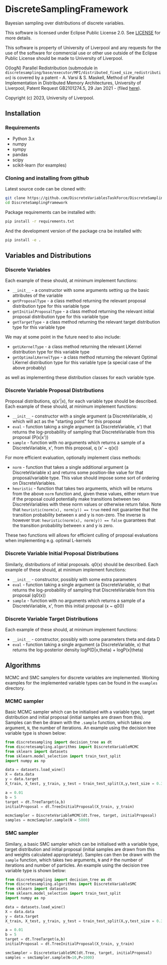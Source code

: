 # DiscreteSamplingFramework
Bayesian sampling over distributions of discrete variables.

This software is licensed under Eclipse Public License 2.0. See [LICENSE](LICENSE) for more details.

This software is property of University of Liverpool and any requests for the use of the software for commercial use or other use outside of the Eclipse Public License should be made to University of Liverpool.

O(logN) Parallel Redistribution (submodule in `discretesampling/base/executor/MPI/distributed_fixed_size_redistribution`) is covered by a patent - A. Varsi & S. Maskell, Method of Parallel Implementation in Distributed Memory Architectures, University of Liverpool, Patent Request GB2101274.5, 29 Jan 2021 - (filed [here](https://patents.google.com/patent/AU2022212776A1/)).

Copyright (c) 2023, University of Liverpool.


## Installation 

### Requirements
 - Python 3.x
 - numpy
 - sympy
 - pandas
 - scipy
 - scikit-learn (for examples)

### Cloning and installing from github

Latest source code can be cloned with:
```bash
git clone https://github.com/DiscreteVariablesTaskForce/DiscreteSamplingFramework.git --recursive
cd DiscreteSamplingFramework
```
Package requirements can be installed with:
```bash
pip install -r requirements.txt
```

And the development version of the package cna be installed with:
```bash
pip install -e .
```

## Variables and Distributions
### Discrete Variables
Each example of these should, at minimum implement functions:
 - `__init__` - a constructor with some arguments setting up the basic attributes of the variable
 - `getProposalType` - a class method returning the relevant proposal distribution type for this variable type
 - `getInitialProposalType` - a class method returning the relevant initial proposal distribution type for this variable type
- `getTargetType` - a class method returning the relevant target distribution type for this variable type

We may at some point in the future need to also include:
 - `getLKernelType` - a class method returning the relevant LKernel distribution type for this variable type
 - `getOptimalLKernelType` - a class method returning the relevant Optimal LKernel distribution type for this variable type (a special case of the above probably)
 
 as well as implementing these distribution classes for each variable type.


### Discrete Variable Proposal Distributions
Proposal distributions, q(x'|x), for each variable type should be described.
Each example of these should, at minimum implement functions:
 - `__init__` - constructor with a single argument (a DiscreteVariable, x) which will act as the "starting point" for this proposal
 - `eval` - function taking a single argument (a DiscreteVariable, x') that returns the log-probability of sampling that DiscreteVariable from this proposal (P(x|x'))
 - `sample` - function with no arguments which returns a sample of a DiscreteVariable, x', from this proposal, q (x' ~ q(x))

For more efficient evaluation, optionally implement class methods:
 - `norm` - function that takes a single additional argument (a DiscreteVariable x) and returns some position-like value for that proposal/variable type. This value should impose some sort of ordering on DiscreteVariables.
 - `heuristic` - function that takes two arguments, which will be returns from the above `norm` function and, given
 these values, either return true if the proposal could potentially make transitions between two DiscreteVariables with these norm values or otherwise return false. Note that `heuristic(norm(x), norm(y)) == true` need not guarantee that the transition probability between x and y is non-zero. The inverse is however true: `heuristic(norm(x), norm(y)) == false` guarantees that the transition probability between x and y is zero.

 These two functions will allows for efficient culling of proposal evaluations when implementing e.g. optimal L-kernels


### Discrete Variable Initial Proposal Distributions
Similarly, distributions of initial proposals. q0(x) should be described.
Each example of these should, at minimum implement functions:
 - `__init__` - constructor, possibly with some extra parameters
 - `eval` - function taking a single argument (a DiscreteVariable, x) that returns the log-probability of sampling that DiscreteVariable from this proposal (q0(x))
 - `sample` - function with no arguments which returns a sample of a DiscreteVariable, x', from this initial proposal (x ~ q0())

### Discrete Variable Target Distributions
Each example of these should, at minimum implement functions:
 - `__init__` - constructor, possibly with some parameters theta and data D
 - `eval` - function taking a single argument (a DiscreteVariable, x) that returns the log-posterior density logP(D|x,theta) + logP(x|theta)

## Algorithms

MCMC and SMC samplers for discrete variables are implemented. Working examples for the implemented variable types can be found in the `examples` directory.

### MCMC sampler
Basic MCMC sampler which can be initialised with a variable type, target distribution and initial proposal (initial samples are drawn from this). Samples can then be drawn with the `.sample` function, which takes one argument, `N`, the number of iterations. An example using the decision tree variable type is shown below:

```python
from discretesampling import decision_tree as dt
from discretesampling.algorithms import DiscreteVariableMCMC
from sklearn import datasets
from sklearn.model_selection import train_test_split
import numpy as np

data = datasets.load_wine()
X = data.data
y = data.target
X_train, X_test, y_train, y_test = train_test_split(X,y,test_size = 0.30,random_state=5)

a = 0.01
b = 5
target = dt.TreeTarget(a,b)
initialProposal = dt.TreeInitialProposal(X_train, y_train)

mcmcSampler = DiscreteVariableMCMC(dt.Tree, target, initialProposal)
samples = mcmcSampler.sample(N = 5000)
```

### SMC sampler
Similary, a basic SMC sampler which can be initialised with a variable type, target distribution and initial proposal (initial samples are drawn from this and weights calculated appropriately). Samples can then be drawn with the `sample` function, which takes two arguments, `N` and `P` the number of iterations and number of particles. An example using the decision tree variable type is shown below:

```python
from discretesampling import decision_tree as dt
from discretesampling.algorithms import DiscreteVariableSMC
from sklearn import datasets
from sklearn.model_selection import train_test_split
import numpy as np

data = datasets.load_wine()
X = data.data
y = data.target
X_train, X_test, y_train, y_test = train_test_split(X,y,test_size = 0.30,random_state=5)

a = 0.01
b = 5
target = dt.TreeTarget(a,b)
initialProposal = dt.TreeInitialProposal(X_train, y_train)

smcSampler = DiscreteVariableSMC(dt.Tree, target, initialProposal)
samples = smcSampler.sample(N=10,P=1000)
```
